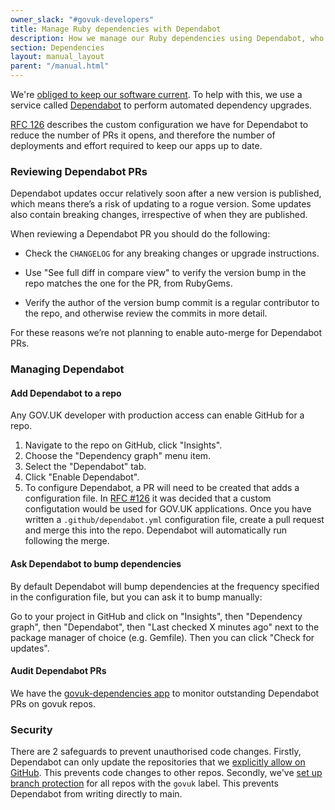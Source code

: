 ```yaml
---
owner_slack: "#govuk-developers"
title: Manage Ruby dependencies with Dependabot
description: How we manage our Ruby dependencies using Dependabot, who can merge PRs and security
section: Dependencies
layout: manual_layout
parent: "/manual.html"
---
```


We're [obliged to keep our software current][current]. To help with this, we use a
service called [Dependabot][] to perform automated dependency upgrades.

[RFC 126][] describes the custom configuration we have for Dependabot to reduce the
number of PRs it opens, and therefore the number of deployments and effort required to
keep our apps up to date.

### Reviewing Dependabot PRs

Dependabot updates occur relatively soon after a new version is published, which means
there’s a risk of updating to a rogue version. Some updates also contain breaking
changes, irrespective of when they are published.

When reviewing a Dependabot PR you should do the following:

- Check the `CHANGELOG` for any breaking changes or upgrade instructions.

- Use "See full diff in compare view" to verify the version bump in the repo matches
  the one for the PR, from RubyGems.

- Verify the author of the version bump commit is a regular contributor to the repo,
  and otherwise review the commits in more detail.

For these reasons we’re not planning to enable auto-merge for Dependabot PRs.

### Managing Dependabot

#### Add Dependabot to a repo

Any GOV.UK developer with production access can enable GitHub for a repo.

1. Navigate to the repo on GitHub, click "Insights".
1. Choose the "Dependency graph" menu item.
1. Select the "Dependabot" tab.
1. Click "Enable Dependabot".
1. To configure Dependabot, a PR will need to be created that adds a configuration file. In [RFC #126](https://github.com/alphagov/govuk-rfcs/blob/main/rfc-126-custom-configuration-for-dependabot.md#custom-configuration) it was decided that a custom configutation would be used for GOV.UK applications. Once you have written a `.github/dependabot.yml` configuration file, create a pull request and merge this into the repo. Dependabot will automatically run following the merge.

#### Ask Dependabot to bump dependencies

By default Dependabot will bump dependencies at the frequency specified in the configuration file, but you can ask it to bump manually:

Go to your project in GitHub and click on "Insights", then "Dependency graph", then "Dependabot", then "Last checked X minutes ago" next to the package manager of choice (e.g. Gemfile). Then you can click "Check for updates".

#### Audit Dependabot PRs

We have the [govuk-dependencies app][app] to monitor outstanding Dependabot PRs on govuk repos.

### Security

There are 2 safeguards to prevent unauthorised code changes. Firstly, Dependabot can only update the repositories that we [explicitly allow on GitHub][access]. This prevents code changes to other repos. Secondly, we've [set up branch protection](/manual/configure-github-repo.html#auto-configuration) for all repos with the `govuk` label. This prevents Dependabot from writing directly to main.

[RFC 126]: https://github.com/alphagov/govuk-rfcs/blob/main/rfc-126-custom-configuration-for-dependabot.md
[ext]: https://docs.publishing.service.gov.uk/manual/merge-pr.html
[access]: https://github.com/organizations/alphagov/settings/installations/87197
[current]: /manual/keeping-software-current.html
[Dependabot]: https://dependabot.com
[admin]: https://app.dependabot.com/accounts/alphagov/repos
[app]: /repos/govuk-dependencies.html
